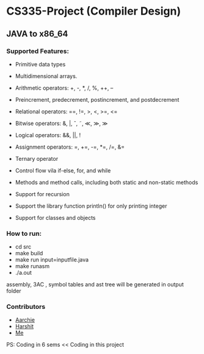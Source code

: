 # CS335-Project (Compiler Design)
## JAVA to x86_64


### Supported Features:

- Primitive data types
- Multidimensional arrays. 

- Arithmetic operators: +, -, *, /, %, ++, –
- Preincrement, predecrement, postincrement, and postdecrement
- Relational operators: ==, !=, >, <, >=, <=
- Bitwise operators: &, |, ˆ, ˜, ≪, ≫, ≫
- Logical operators: &&, ||, !
- Assignment operators: =, +=, -=, *=, /=, &=
- Ternary operator

- Control flow vila if-else, for, and while
- Methods and method calls, including both static and non-static methods
- Support for recursion
- Support the library function println() for only printing integer
- Support for classes and objects

### How to run:

- cd src
- make build
- make run input=inputfile.java
- make runasm
- ./a.out

assembly, 3AC , symbol tables and ast tree will be generated in output folder


### Contributors

- [Aarchie](https://github.com/aarchie-r) 
- [Harshit](https://github.com/tiwariharshit2725)
- [Me](https://github.com/uditpd3000) 

PS: Coding in 6 sems << Coding in this project
